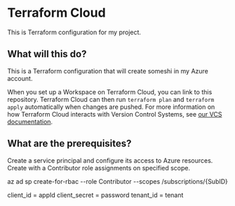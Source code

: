 # Terraform Cloud 

This is Terraform configuration for my project.

## What will this do?

This is a Terraform configuration that will create someshi in my Azure account. 

When you set up a Workspace on Terraform Cloud, you can link to this repository. Terraform Cloud can then run `terraform plan` and `terraform apply` automatically when changes are pushed. For more information on how Terraform Cloud interacts with Version Control Systems, see [our VCS documentation](https://www.terraform.io/docs/cloud/run/ui.html).

## What are the prerequisites?
Create a service principal and configure its access to Azure resources.
Create with a Contributor role assignments on specified scope.

az ad sp create-for-rbac --role Contributor --scopes /subscriptions/{SubID}

client_id = appId
client_secret = password
tenant_id = tenant 



